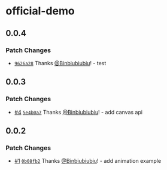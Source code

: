 # official-demo

## 0.0.4

### Patch Changes

- [`9626a28`](https://github.com/Binbiubiubiu/tqt-demo/commit/9626a28e28331e19597fe102984f41ef513578b3) Thanks [@Binbiubiubiu](https://github.com/Binbiubiubiu)! - test

## 0.0.3

### Patch Changes

- [#4](https://github.com/Binbiubiubiu/tqt-demo/pull/4) [`5e4b0a7`](https://github.com/Binbiubiubiu/tqt-demo/commit/5e4b0a7617964698a5f9062678c31cc7852edb64) Thanks [@Binbiubiubiu](https://github.com/Binbiubiubiu)! - add canvas api

## 0.0.2

### Patch Changes

- [#1](https://github.com/Binbiubiubiu/tqt-demo/pull/1) [`0b08fb2`](https://github.com/Binbiubiubiu/tqt-demo/commit/0b08fb21760e7a826ab21f8c4c574f1544ceaca6) Thanks [@Binbiubiubiu](https://github.com/Binbiubiubiu)! - add animation example
